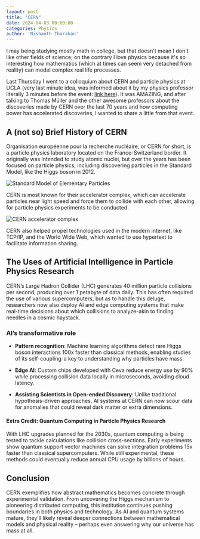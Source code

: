 ```yaml
---
layout: post
title: "CERN"
date: 2024-04-03 00:00:00
categories: Physics
author: 'Nishanth Tharakan'
---
```


<script type="text/x-mathjax-config">
  MathJax.Hub.Config({
    tex2jax: {
      inlineMath: [ ['$','$'], ["\$$","\$$"] ],
      processEscapes: true
    }
  });
</script>

<script type="text/javascript" charset="utf-8" 
src="https://cdn.mathjax.org/mathjax/latest/MathJax.js?config=TeX-AMS-MML_HTMLorMML,
https://vincenttam.github.io/javascripts/MathJaxLocal.js"></script>

I may being studying mostly math in college, but that doesn't mean I don't like other fields of science; on the contrary I love physics because it's so interesting how mathematics (which at times can seem very detached from reality) can model complex real life processes.

Last Thursday I went to a colloquium about CERN and particle physics at UCLA (very last minute idea, was informed about it by my physics professor literally 3 minutes before the event: [link here](https://www.pa.ucla.edu/events/Thomas-Muller.pdf)). It was AMAZING, and after talking to Thomas Müller and the other awesome professors about the discoveries made by CERN over the last 70 years and how computing power has accelerated discoveries, I wanted to share a little from that event.

## A (not so) Brief History of CERN

Organisation européenne pour la recherche nucléaire, or CERN for short, is a particle physics laboratory located on the France-Switzerland border. It originally was intended to study atomic nuclei, but over the years has been focused on particle physics, including discovering particles in the Standard Model, like the Higgs boson in 2012.

<img src="https://upload.wikimedia.org/wikipedia/commons/0/00/Standard_Model_of_Elementary_Particles.svg" alt="Standard Model of Elementary Particles"/>

CERN is most known for their accelerator complex, which can accelerate particles near light speed and force them to collide with each other, allowing for particle physics experiments to be conducted.

<img src="https://upload.wikimedia.org/wikipedia/commons/1/10/CERN_accelerator_complex_2022.png" alt="CERN accelerator complex"/>

CERN also helped propel technologies used in the modern internet, like TCP/IP, and the World Wide Web, which wanted to use hypertext to facilitate information sharing.

## The Uses of Artificial Intelligence in Particle Physics Research

CERN’s Large Hadron Collider (LHC) generates 40 million particle collisions per second, producing over 1 petabyte of data daily. This has often required the use of various supercomputers, but as to handle this deluge, researchers now also deploy AI and edge computing systems that make real-time decisions about which collisions to analyze-akin to finding needles in a cosmic haystack.

### AI’s transformative role

- **Pattern recognition**: Machine learning algorithms detect rare Higgs boson interactions 100x faster than classical methods, enabling studies of its self-coupling-a key to understanding why particles have mass.

- **Edge AI**: Custom chips developed with Ceva reduce energy use by 90% while processing collision data locally in microseconds, avoiding cloud latency.

- **Assisting Scientists in Open-ended Discovery**: Unlike traditional hypothesis-driven approaches, AI systems at CERN can now scour data for anomalies that could reveal dark matter or extra dimensions.


#### Extra Credit: Quantum Computing in Particle Physics Research

With LHC upgrades planned for the 2030s, quantum computing is being tested to tackle calculations like collision cross-sections. Early experiments show quantum support vector machines can solve integration problems 15x faster than classical supercomputers. While still experimental, these methods could eventually reduce annual CPU usage by billions of hours. 

## Conclusion

CERN exemplifies how abstract mathematics becomes concrete through experimental validation. From uncovering the Higgs mechanism to pioneering distributed computing, this institution continues pushing boundaries in both physics and technology. As AI and quantum systems mature, they'll likely reveal deeper connections between mathematical models and physical reality – perhaps even answering why our universe has mass at all.